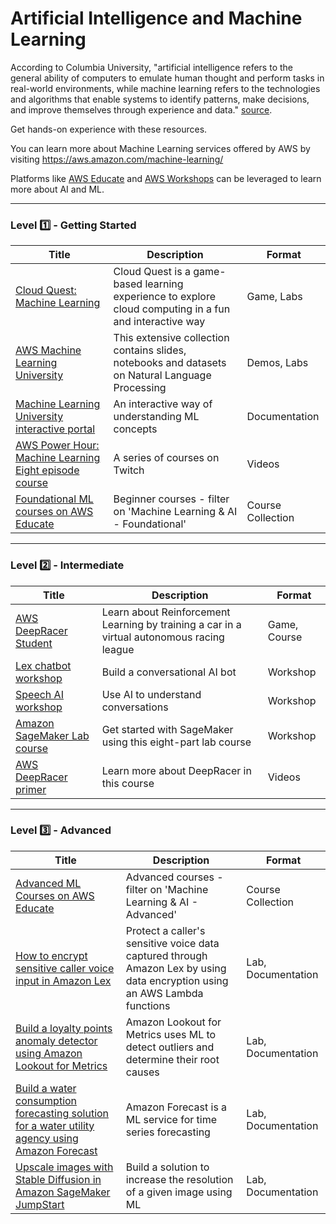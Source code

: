 # Artificial Intelligence and Machine Learning

According to Columbia University, "artificial intelligence refers to the general ability of computers to emulate human thought and perform tasks in real-world environments, while machine learning refers to the technologies and algorithms that enable systems to identify patterns, make decisions, and improve themselves through experience and data." [source](https://ai.engineering.columbia.edu/ai-vs-machine-learning/). 

Get hands-on experience with these resources.

You can learn more about Machine Learning services offered by AWS by visiting https://aws.amazon.com/machine-learning/

Platforms like [AWS Educate](https://www.awseducate.com/) and [AWS Workshops](https://workshops.aws/) can be leveraged to learn more about AI and ML. 

---

### Level :one: - Getting Started

| Title                                                                                                                                                                                                                                                                                                     | Description                                                                                                  | Format        |
|-----------------------------------------------------------------------------------------------------------------------------------------------------------------------------------------------------------------------------------------------------------------------------------------------------------|--------------------------------------------------------------------------------------------------------------|---------------|
| [Cloud Quest: Machine Learning](https://explore.skillbuilder.aws/learn/course/11458/play/42651/play-cloud-quest-cloud-practitioner)                                                                                                                                                                       | Cloud Quest is a game-based learning experience to explore cloud computing in a fun and interactive way        | Game, Labs    |
| [AWS Machine Learning University](https://github.com/aws-samples/aws-machine-learning-university-accelerated-nlp/) | This extensive collection contains slides, notebooks and datasets on Natural Language Processing | Demos, Labs   |
| [Machine Learning University interactive portal](https://mlu-explain.github.io/)                                                                                                                                                                                                                          | An interactive way of understanding ML concepts                                                | Documentation |
| [AWS Power Hour: Machine Learning Eight episode course](https://pages.awscloud.com/global-traincert-twitch-power-hour-machine-learning.html)                                                                                                                                                              | A series of courses on Twitch                                 | Videos        |
| [Foundational ML courses on AWS Educate](https://www.awseducate.com/student/s/)                                                                                                                                                                                                                            | Beginner courses - filter on 'Machine Learning & AI - Foundational'                                                      | Course Collection        |

---

### Level :two: - Intermediate


| Title                                                                                                                                     | Description                                                                                    | Format       |
|-------------------------------------------------------------------------------------------------------------------------------------------|------------------------------------------------------------------------------------------------|--------------|
| [AWS DeepRacer Student](https://aws.amazon.com/deepracer/student/)                                                                        | Learn about Reinforcement Learning by training a car in a virtual autonomous racing league | Game, Course |
| [Lex chatbot workshop](https://catalog.us-east-1.prod.workshops.aws/workshops/1340db0e-94bd-4014-93e9-dcc218b9d796/en-US)                 | Build a conversational AI bot                                 | Workshop     |
| [Speech AI workshop](https://catalog.us-east-1.prod.workshops.aws/workshops/acd49d39-dfcd-429a-83d6-d162b99b4c24/en-US)                   | Use AI to understand conversations                       | Workshop     |
| [Amazon SageMaker Lab course](https://catalog.us-east-1.prod.workshops.aws/workshops/80ba0ea5-7cf9-4b8c-9d3f-1cd988b6c071/en-US) | Get started with SageMaker using this eight-part lab course                                 | Workshop     |
| [AWS DeepRacer primer](https://awseducate.instructure.com/courses/750)                                                                    | Learn more about DeepRacer in this course                                                      | Videos       |

---

### Level :three: - Advanced

| Title                                                                                                                                                                                                                                             | Description                                                                                                                                                               | Format             |
|---------------------------------------------------------------------------------------------------------------------------------------------------------------------------------------------------------------------------------------------------|---------------------------------------------------------------------------------------------------------------------------------------------------------------------------|--------------------|
| [Advanced ML Courses on AWS Educate](https://www.awseducate.com/student/s/)                                                                                                                                                                                    | Advanced courses - filter on 'Machine Learning & AI - Advanced'                                                                       | Course Collection              |
| [How to encrypt sensitive caller voice input in Amazon Lex](https://aws.amazon.com/blogs/security/how-to-encrypt-sensitive-caller-authentication-voice-input-in-amazon-lex/)                                                                      | Protect a caller's sensitive voice data captured through Amazon Lex by using data encryption using an AWS Lambda functions                                                                                                                                     | Lab, Documentation |
| [Build a loyalty points anomaly detector using Amazon Lookout for Metrics](https://aws.amazon.com/blogs/machine-learning/build-a-loyalty-points-anomaly-detector-using-amazon-lookout-for-metrics/)                                               | Amazon Lookout for Metrics uses ML to detect outliers and determine their root causes | Lab, Documentation |
| [Build a water consumption forecasting solution for a water utility agency using Amazon Forecast](https://aws.amazon.com/blogs/machine-learning/build-a-water-consumption-forecasting-solution-for-a-water-utility-agency-using-amazon-forecast/) | Amazon Forecast is a ML service for time series forecasting                                                                                                 | Lab, Documentation |
| [Upscale images with Stable Diffusion in Amazon SageMaker JumpStart](https://aws.amazon.com/blogs/machine-learning/upscale-images-with-stable-diffusion-in-amazon-sagemaker-jumpstart/)                                                           | Build a solution to increase the resolution of a given image using ML                                               | Lab, Documentation |
